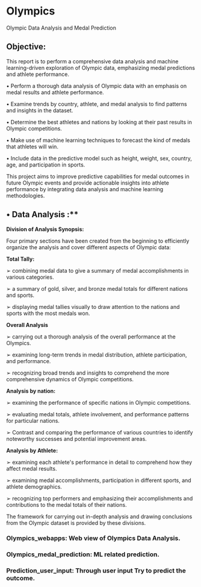 # Olympics
Olympic Data Analysis and Medal Prediction

## Objective:

This report is to perform a comprehensive data analysis and machine learning-driven exploration of Olympic data, emphasizing medal predictions and athlete 
performance.

• Perform a thorough data analysis of Olympic data with an emphasis on 
medal results and athlete performance.

• Examine trends by country, athlete, and medal analysis to find patterns 
and insights in the dataset.

• Determine the best athletes and nations by looking at their past results 
in Olympic competitions. 

• Make use of machine learning techniques to forecast the kind of medals 
that athletes will win. 

• Include data in the predictive model such as height, weight, sex, country, 
age, and participation in sports.

This project aims to improve predictive capabilities for medal outcomes in future Olympic events and provide actionable insights into athlete performance by integrating data analysis and machine learning methodologies.


## • Data Analysis :**

**Division of Analysis Synopsis:**

Four primary sections have been created from the beginning to efficiently organize the analysis and cover different aspects of Olympic data: 

**Total Tally:**

➢ combining medal data to give a summary of medal 
accomplishments in various categories.

➢ a summary of gold, silver, and bronze medal totals for different 
nations and sports.

➢ displaying medal tallies visually to draw attention to the nations 
and sports with the most medals won.

**Overall Analysis**

➢ carrying out a thorough analysis of the overall performance at the 
Olympics. 

➢ examining long-term trends in medal distribution, athlete 
participation, and performance. 

➢ recognizing broad trends and insights to comprehend the more 
comprehensive dynamics of Olympic competitions.

**Analysis by nation:**

➢ examining the performance of specific nations in Olympic 
competitions. 

➢ evaluating medal totals, athlete involvement, and performance 
patterns for particular nations. 

➢ Contrast and comparing the performance of various countries to 
identify noteworthy successes and potential improvement areas. 

**Analysis by Athlete:**

➢ examining each athlete's performance in detail to comprehend how 
they affect medal results.

➢ examining medal accomplishments, participation in different 
sports, and athlete demographics. 

➢ recognizing top performers and emphasizing their 
accomplishments and contributions to the medal totals of their 
nations.

The framework for carrying out in-depth analysis and drawing 
conclusions from the Olympic dataset is provided by these divisions.


### Olympics_webapps: Web view of Olympics Data Analysis.

### Olympics_medal_prediction: ML related prediction.

### Prediction_user_input: Through user input Try to predict the outcome.

